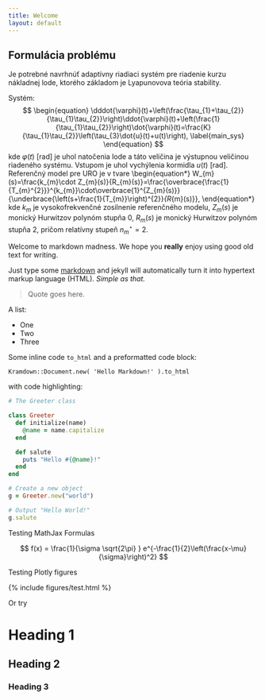 ```yaml
---
title: Welcome
layout: default
---
```


## Formulácia problému

Je potrebné navrhnúť adaptívny riadiaci systém pre riadenie kurzu nákladnej lode, ktorého základom je Lyapunovova teória stability. 

Systém:
$$
\begin{equation}
\dddot{\varphi}(t)+\left(\frac{\tau_{1}+\tau_{2}}{\tau_{1}\tau_{2}}\right)\ddot{\varphi}(t)+\left(\frac{1}{\tau_{1}\tau_{2}}\right)\dot{\varphi}(t)=\frac{K}{\tau_{1}\tau_{2}}\left(\tau_{3}\dot{u}(t)+u(t)\right),    
\label{main_sys}
\end{equation}
$$
kde $\varphi(t)$ [rad] je uhol natočenia lode a táto veličina je výstupnou
veličinou riadeného systému. Vstupom je uhol vychýlenia kormidla $u(t)$ [rad]. 
Referenčný model pre URO je v tvare
\begin{equation*}
W_{m}(s)=\frac{k_{m}\cdot Z_{m}(s)}{R_{m}(s)}=\frac{\overbrace{\frac{1}{T_{m}^{2}}}^{k_{m}}\cdot\overbrace{1}^{Z_{m}(s)}}{\underbrace{\left(s+\frac{1}{T_{m}}\right)^{2}}_{R_{m}(s)}},
\end{equation*}
kde $k_m$ je vysokofrekvenčné zosilnenie referenčného modelu, $Z_m(s)$ je
monický Hurwitzov polynóm stupňa 0, $R_m(s)$ je monický Hurwitzov polynóm stupňa
2, pričom relatívny stupeň $n^\star_m=2$.

Welcome to markdown madness. We hope you **really** enjoy using good old text for writing.

Just type some [markdown](http://en.wikipedia.org/wiki/Markdown)
and jekyll will automatically turn it into hypertext markup language (HTML). *Simple as that.*

> Quote goes here.

A list:

- One
- Two
- Three

Some inline code `to_html` and a preformatted code block:

```
Kramdown::Document.new( 'Hello Markdown!' ).to_html
```

with code highlighting:

``` ruby
# The Greeter class

class Greeter
  def initialize(name)
    @name = name.capitalize
  end

  def salute
    puts "Hello #{@name}!"
  end
end

# Create a new object
g = Greeter.new("world")

# Output "Hello World!"
g.salute
```

Testing MathJax Formulas

$$ f(x) = \frac{1}{\sigma \sqrt{2\pi} } e^{-\frac{1}{2}\left(\frac{x-\mu}{\sigma}\right)^2} $$

Testing Plotly figures

{% include figures/test.html %}

Or try

# Heading 1

## Heading 2

### Heading 3